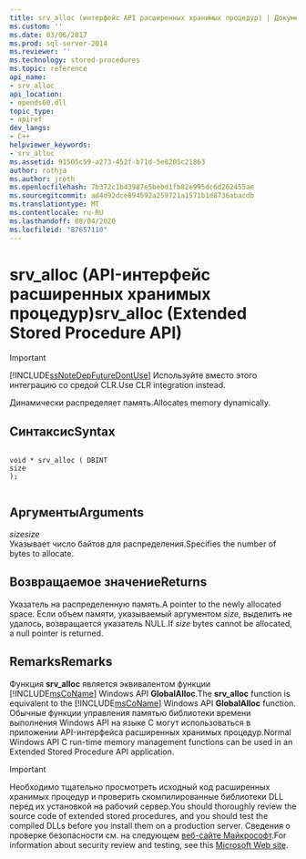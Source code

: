 ```yaml
---
title: srv_alloc (интерфейс API расширенных хранимых процедур) | Документы Майкрософт
ms.custom: ''
ms.date: 03/06/2017
ms.prod: sql-server-2014
ms.reviewer: ''
ms.technology: stored-procedures
ms.topic: reference
api_name:
- srv_alloc
api_location:
- opends60.dll
topic_type:
- apiref
dev_langs:
- C++
helpviewer_keywords:
- srv_alloc
ms.assetid: 91505c59-a273-452f-b71d-5e8205c21863
author: rothja
ms.author: jroth
ms.openlocfilehash: 7b372c1b43987e5bebd1fb82e995dc6d262455ae
ms.sourcegitcommit: ad4d92dce894592a259721a1571b1d8736abacdb
ms.translationtype: MT
ms.contentlocale: ru-RU
ms.lasthandoff: 08/04/2020
ms.locfileid: "87657110"
---
```

# <a name="srv_alloc-extended-stored-procedure-api"></a><span data-ttu-id="bf0e1-102">srv_alloc (API-интерфейс расширенных хранимых процедур)</span><span class="sxs-lookup"><span data-stu-id="bf0e1-102">srv_alloc (Extended Stored Procedure API)</span></span>
    
> [!IMPORTANT]  
>  [!INCLUDE[ssNoteDepFutureDontUse](../../includes/ssnotedepfuturedontuse-md.md)] <span data-ttu-id="bf0e1-103">Используйте вместо этого интеграцию со средой CLR.</span><span class="sxs-lookup"><span data-stu-id="bf0e1-103">Use CLR integration instead.</span></span>  
  
 <span data-ttu-id="bf0e1-104">Динамически распределяет память.</span><span class="sxs-lookup"><span data-stu-id="bf0e1-104">Allocates memory dynamically.</span></span>  
  
## <a name="syntax"></a><span data-ttu-id="bf0e1-105">Синтаксис</span><span class="sxs-lookup"><span data-stu-id="bf0e1-105">Syntax</span></span>  
  
```  
  
void * srv_alloc ( DBINT  
size  
);  
  
```  
  
## <a name="arguments"></a><span data-ttu-id="bf0e1-106">Аргументы</span><span class="sxs-lookup"><span data-stu-id="bf0e1-106">Arguments</span></span>  
 <span data-ttu-id="bf0e1-107">*size*</span><span class="sxs-lookup"><span data-stu-id="bf0e1-107">*size*</span></span>  
 <span data-ttu-id="bf0e1-108">Указывает число байтов для распределения.</span><span class="sxs-lookup"><span data-stu-id="bf0e1-108">Specifies the number of bytes to allocate.</span></span>  
  
## <a name="returns"></a><span data-ttu-id="bf0e1-109">Возвращаемое значение</span><span class="sxs-lookup"><span data-stu-id="bf0e1-109">Returns</span></span>  
 <span data-ttu-id="bf0e1-110">Указатель на распределенную память.</span><span class="sxs-lookup"><span data-stu-id="bf0e1-110">A pointer to the newly allocated space.</span></span> <span data-ttu-id="bf0e1-111">Если объем памяти, указываемый аргументом *size*, выделить не удалось, возвращается указатель NULL.</span><span class="sxs-lookup"><span data-stu-id="bf0e1-111">If *size* bytes cannot be allocated, a null pointer is returned.</span></span>  
  
## <a name="remarks"></a><span data-ttu-id="bf0e1-112">Remarks</span><span class="sxs-lookup"><span data-stu-id="bf0e1-112">Remarks</span></span>  
 <span data-ttu-id="bf0e1-113">Функция **srv_alloc** является эквивалентом функции [!INCLUDE[msCoName](../../includes/msconame-md.md)] Windows API **GlobalAlloc**.</span><span class="sxs-lookup"><span data-stu-id="bf0e1-113">The **srv_alloc** function is equivalent to the [!INCLUDE[msCoName](../../includes/msconame-md.md)] Windows API  **GlobalAlloc** function.</span></span> <span data-ttu-id="bf0e1-114">Обычные функции управления памятью библиотеки времени выполнения Windows API на языке C могут использоваться в приложении API-интерфейса расширенных хранимых процедур.</span><span class="sxs-lookup"><span data-stu-id="bf0e1-114">Normal Windows API C run-time memory management functions can be used in an Extended Stored Procedure API application.</span></span>  
  
> [!IMPORTANT]  
>  <span data-ttu-id="bf0e1-115">Необходимо тщательно просмотреть исходный код расширенных хранимых процедур и проверить скомпилированные библиотеки DLL перед их установкой на рабочий сервер.</span><span class="sxs-lookup"><span data-stu-id="bf0e1-115">You should thoroughly review the source code of extended stored procedures, and you should test the compiled DLLs before you install them on a production server.</span></span> <span data-ttu-id="bf0e1-116">Сведения о проверке безопасности см. на следующем [веб-сайте Майкрософт](https://go.microsoft.com/fwlink/?LinkID=54761&amp;clcid=0x409https://msdn.microsoft.com/security/).</span><span class="sxs-lookup"><span data-stu-id="bf0e1-116">For information about security review and testing, see this [Microsoft Web site](https://go.microsoft.com/fwlink/?LinkID=54761&amp;clcid=0x409https://msdn.microsoft.com/security/).</span></span>  
  
  
